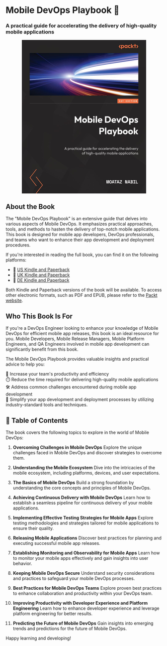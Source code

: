 # Mobile DevOps Playbook 📘
### A practical guide for accelerating the delivery of high-quality mobile applications

<p align="center">
<img src="book-cover/book-cover.jpeg" data-canonical-src="book-cover/book-cover.jpeg" width=400 align="center" />
</p>

## About the Book

The "Mobile DevOps Playbook" is an extensive guide that delves into various aspects of Mobile DevOps. It emphasizes practical approaches, tools, and methods to hasten the delivery of top-notch mobile applications. This book is designed for mobile app developers, DevOps professionals, and teams who want to enhance their app development and deployment procedures.

If you're interested in reading the full book, you can find it on the following platforms:

- 📕 [US Kindle and Paperback](https://lnkd.in/eQ-dMceH)
- 📗 [UK Kindle and Paperback](https://lnkd.in/eqb45qDQ)
- 📘 [DE Kindle and Paperback](https://lnkd.in/eRJnZTes)

Both Kindle and Paperback versions of the book will be available. To access other electronic formats, such as PDF and EPUB, please refer to the [Packt website](https://lnkd.in/e8EcBEJg).

## Who This Book Is For

If you're a DevOps Engineer looking to enhance your knowledge of Mobile DevOps for efficient mobile app releases, this book is an ideal resource for you. Mobile Developers, Mobile Release Managers, Mobile Platform Engineers, and QA Engineers involved in mobile app development can significantly benefit from this book. 

The Mobile DevOps Playbook provides valuable insights and practical advice to help you:

🚀 Increase your team's productivity and efficiency </br>
⏱️ Reduce the time required for delivering high-quality mobile applications </br>
🛠️ Address common challenges encountered during mobile app development </br>
🔐 Simplify your app development and deployment processes by utilizing industry-standard tools and techniques.


## 📖 Table of Contents

The book covers the following topics to explore in the world of Mobile DevOps:

1. **Overcoming Challenges in Mobile DevOps**
   Explore the unique challenges faced in Mobile DevOps and discover strategies to overcome them.

2. **Understanding the Mobile Ecosystem**
   Dive into the intricacies of the mobile ecosystem, including platforms, devices, and user expectations.

3. **The Basics of Mobile DevOps**
   Build a strong foundation by understanding the core concepts and principles of Mobile DevOps.

4. **Achieving Continuous Delivery with Mobile DevOps**
   Learn how to establish a seamless pipeline for continuous delivery of your mobile applications.

5. **Implementing Effective Testing Strategies for Mobile Apps**
   Explore testing methodologies and strategies tailored for mobile applications to ensure their quality.

6. **Releasing Mobile Applications**
   Discover best practices for planning and executing successful mobile app releases.

7. **Establishing Monitoring and Observability for Mobile Apps**
   Learn how to monitor your mobile apps effectively and gain insights into user behavior.

8. **Keeping Mobile DevOps Secure**
   Understand security considerations and practices to safeguard your mobile DevOps processes.

9. **Best Practices for Mobile DevOps Teams**
   Explore proven best practices to enhance collaboration and productivity within your DevOps team.

10. **Improving Productivity with Developer Experience and Platform Engineering**
    Learn how to enhance developer experience and leverage platform engineering for better results.

11. **Predicting the Future of Mobile DevOps**
    Gain insights into emerging trends and predictions for the future of Mobile DevOps.

Happy learning and developing!
